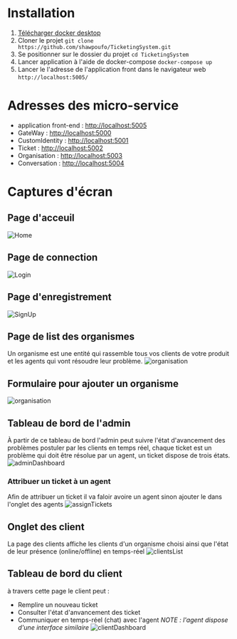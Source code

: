 # Installation
1. [Télécharger docker desktop](https://www.docker.com/products/docker-desktop/)
2. Cloner le projet
``git clone https://github.com/shawpoufo/TicketingSystem.git``
3. Se positionner sur le dossier du projet
 `cd TicketingSystem`
 4. Lancer application à l'aide de docker-compose
 `docker-compose up`
 5. Lancer le l'adresse de l'application front dans le navigateur web
 `http://localhost:5005/`
# Adresses des micro-service
 - application front-end : [http://localhost:5005 ](http://localhost:5005/)
 - GateWay : [http://localhost:5000 ](http://localhost:5000/)
 - CustomIdentity : [http://localhost:5001 ](http://localhost:5001/)
 - Ticket : [http://localhost:5002](http://localhost:5002/)
 - Organisation : [http://localhost:5003](http://localhost:5003/)
 - Conversation : [http://localhost:5004](http://localhost:5004/)
# Captures d'écran
## Page d'acceuil
![Home](https://github.com/shawpoufo/TicketingSystem/ProjectImgs/home.png)
## Page de connection
![Login](https://github.com/shawpoufo/TicketingSystem/ProjectImgs/login.png)
## Page d'enregistrement
![SignUp](https://github.com/shawpoufo/TicketingSystem/ProjectImgs/signup.png)
## Page de list des organismes
Un organisme est une entité qui rassemble tous vos clients de votre produit et les agents qui vont résoudre leur problème.
![organisation](https://github.com/shawpoufo/TicketingSystem/ProjectImgs/organisation.png)
## Formulaire pour ajouter un organisme
![organisation](https://github.com/shawpoufo/TicketingSystem/ProjectImgs/organisationForm.png)
## Tableau de bord de l'admin
À partir de ce tableau de bord l'admin peut suivre l'état d'avancement des problèmes postuler par les clients en temps réel, chaque ticket est un problème qui doit être résolue par un agent, un ticket dispose de trois états.
![adminDashboard](https://github.com/shawpoufo/TicketingSystem/ProjectImgs/adminDashboard.png)
### Attribuer un ticket à un agent
Afin de attribuer un ticket il va faloir avoire un agent sinon ajouter le dans l'onglet des agents
![assignTickets](https://github.com/shawpoufo/TicketingSystem/ProjectImgs/assignTickets.png)
## Onglet des client
La page des clients affiche les clients d'un organisme choisi ainsi que l'état de leur présence (online/offline) en temps-réel
![clientsList](https://github.com/shawpoufo/TicketingSystem/ProjectImgs/clientsList.png)
## Tableau de bord du client
à travers cette page le client peut :
- Remplire un nouveau ticket
- Consulter l'état d'anvancement des ticket
- Communiquer en temps-réel (chat) avec l'agent
*NOTE : l'agent dispose d'une interface similaire*
![clientDashboard](https://github.com/shawpoufo/TicketingSystem/ProjectImgs/clientDashboard.png)




